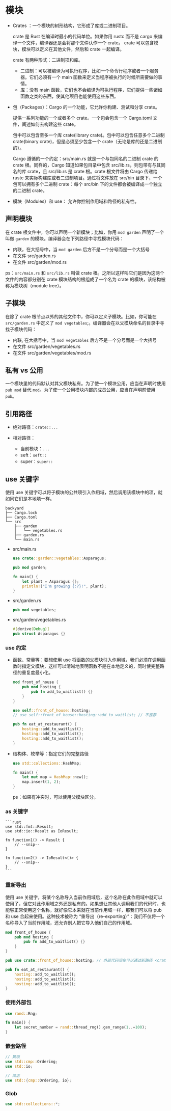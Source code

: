 # 模块

- Crates ：一个模块的树形结构，它形成了库或二进制项目。

    crate 是 Rust 在编译时最小的代码单位。如果你用 rustc 而不是 cargo 来编译一个文件，编译器还是会将那个文件认作一个 crate。 crate 可以包含模块，模块可以定义在其他文件，然后和 crate 一起编译。

    crate 有两种形式：二进制项和库。

    - 二进制：可以被编译为可执行程序，比如一个命令行程序或者一个服务器。它们必须有一个 main 函数来定义当程序被执行的时候所需要做的事情。
    - 库：没有 main 函数，它们也不会编译为可执行程序，它们提供一些诸如函数之类的东西，使其他项目也能使用这些东西。

- 包（Packages）：Cargo 的一个功能，它允许你构建、测试和分享 crate。

    提供一系列功能的一个或者多个 crate。一个包会包含一个 Cargo.toml 文件，阐述如何去构建这些 crate。

    包中可以包含至多一个库 crate(library crate)。包中可以包含任意多个二进制 crate(binary crate)，但是必须至少包含一个 crate（无论是库的还是二进制的）。

    Cargo 遵循的一个约定：src/main.rs 就是一个与包同名的二进制 crate 的 crate 根。同样的，Cargo 知道如果包目录中包含 src/lib.rs，则包带有与其同名的库 crate，且 src/lib.rs 是 crate 根。crate 根文件将由 Cargo 传递给 rustc 来实际构建库或者二进制项目。通过将文件放在 src/bin 目录下，一个包可以拥有多个二进制 crate：每个 src/bin 下的文件都会被编译成一个独立的二进制 crate。

- 模块（Modules）和 use： 允许你控制作用域和路径的私有性。

## 声明模块

在 crate 根文件中，你可以声明一个新模块；比如，你用 `mod garden` 声明了一个叫做 `garden` 的模块。编译器会在下列路径中寻找模块代码：

- 内联，在大括号中，当 `mod garden` 后方不是一个分号而是一个大括号
- 在文件 src/garden.rs
- 在文件 src/garden/mod.rs

ps：`src/main.rs` 和 `src/lib.rs` 叫做 crate 根。之所以这样叫它们是因为这两个文件的内容都分别在 crate 模块结构的根组成了一个名为 crate 的模块，该结构被称为模块树（module tree）。

## 子模块

在除了 crate 根节点以外的其他文件中，你可以定义子模块。比如，你可能在 `src/garden.rs` 中定义了 `mod vegetables`;。编译器会在以父模块命名的目录中寻找子模块代码：

- 内联, 在大括号中，当 `mod vegetables` 后方不是一个分号而是一个大括号
- 在文件 src/garden/vegetables.rs
- 在文件 src/garden/vegetables/mod.rs

## 私有 vs 公用

一个模块里的代码默认对其父模块私有。为了使一个模块公用，应当在声明时使用 `pub mod` 替代 `mod`。为了使一个公用模块内部的成员公用，应当在声明前使用 `pub`。

## 引用路径

- 绝对路径：`crate::...`
- 相对路径：

    - 当前模块：`...`
    - seft：`seft::`
    - super：`super::`

## use 关键字

使用 use 关键字可以将子模块的公共项引入作用域，然后调用该模块中的项，就如同它们是本地项一样。

```shell
backyard
├── Cargo.lock
├── Cargo.toml
└── src
    ├── garden
    │   └── vegetables.rs
    ├── garden.rs
    └── main.rs
```

- src/main.rs

    ```rust
    use crate::garden::vegetables::Asparagus;

    pub mod garden;

    fn main() {
        let plant = Asparagus {};
        println!("I'm growing {:?}!", plant);
    }
    ```

- src/garden.rs

    ```rust
    pub mod vegetables;
    ```

- src/garden/vegetables.rs


    ```rust
    #[derive(Debug)]
    pub struct Asparagus {}
    ```

### use 约定

- 函数、常量等：要想使用 use 将函数的父模块引入作用域，我们必须在调用函数时指定父模块，这样可以清晰地表明函数不是在本地定义的，同时使完整路径的重复度最小化。

    ```rust
    mod front_of_house {
        pub mod hosting {
            pub fn add_to_waitlist() {}
        }
    }

    use self::front_of_house::hosting;
    // use self::front_of_house::hosting::add_to_waitlist; // 不推荐

    pub fn eat_at_restaurant() {
        hosting::add_to_waitlist();
        hosting::add_to_waitlist();
        hosting::add_to_waitlist();
    }
    ```

- 结构体、枚举等：指定它们的完整路径

    ```rust
    use std::collections::HashMap;

    fn main() {
        let mut map = HashMap::new();
        map.insert(1, 2);
    }
    ```

    ps：如果有冲突时，可以使用父模块区分。

### as 关键字

    ```rust
    use std::fmt::Result;
    use std::io::Result as IoResult;

    fn function1() -> Result {
        // --snip--
    }

    fn function2() -> IoResult<()> {
        // --snip--
    }
    ```

### 重新导出

使用 use 关键字，将某个名称导入当前作用域后，这个名称在此作用域中就可以使用了，但它对此作用域之外还是私有的。如果想让其他人调用我们的代码时，也能够正常使用这个名称，就好像它本来就在当前作用域一样，那我们可以将 pub 和 use 合起来使用。这种技术被称为 “重导出（re-exporting）”：我们不仅将一个名称导入了当前作用域，还允许别人把它导入他们自己的作用域。

```rust
mod front_of_house {
    pub mod hosting {
        pub fn add_to_waitlist() {}
    }
}

pub use crate::front_of_house::hosting; // 外部代码现在可以通过新路径 <crate>::hosting::add_to_waitlist

pub fn eat_at_restaurant() {
    hosting::add_to_waitlist();
    hosting::add_to_waitlist();
    hosting::add_to_waitlist();
}
```

### 使用外部包

```rust
use rand::Rng;

fn main() {
    let secret_number = rand::thread_rng().gen_range(1..=100);
}
```

### 嵌套路径

```rust
// 繁琐
use std::cmp::Ordering;
use std::io;

// 简洁
use std::{cmp::Ordering, io};
```

### Glob

```rust
use std::collections::*;
```
